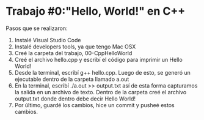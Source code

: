 # Trabajo #0:"Hello, World!" en C++

Pasos que se realizaron:

1. Instalé Visual Studio Code
2. Instalé developers tools, ya que tengo Mac OSX
3. Creé la carpeta del trabajo, 00-CppHelloWorld
4. Creé el archivo hello.cpp y escribí el código para imprimir un Hello World!
5. Desde la terminal, escribí g++ hello.cpp. Luego de esto, se generó un ejecutable dentro de la carpeta llamado a.out
6. En la terminal, escribí ./a.out >> output.txt así de esta forma capturamos la salida en un archivo de texto. Dentro de la carpeta creé el archivo output.txt donde dentro debe decir Hello World!
7. Por último, guardé los cambios, hice un commit y pusheé estos cambios.